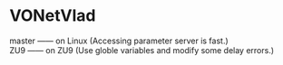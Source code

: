 # VONetVlad
master —— on Linux (Accessing parameter server is fast.)  
ZU9 —— on ZU9 (Use globle variables and modify some delay errors.)
